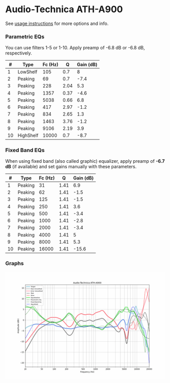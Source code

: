 # Audio-Technica ATH-A900
See [usage instructions](https://github.com/jaakkopasanen/AutoEq#usage) for more options and info.

### Parametric EQs
You can use filters 1-5 or 1-10. Apply preamp of -6.8 dB or -6.8 dB, respectively.

|   # | Type      |   Fc (Hz) |    Q |   Gain (dB) |
|-----|-----------|-----------|------|-------------|
|   1 | LowShelf  |       105 | 0.7  |         8   |
|   2 | Peaking   |        69 | 0.7  |        -7.4 |
|   3 | Peaking   |       228 | 2.04 |         5.3 |
|   4 | Peaking   |      1357 | 0.37 |        -4.6 |
|   5 | Peaking   |      5038 | 0.66 |         6.8 |
|   6 | Peaking   |       417 | 2.97 |        -1.2 |
|   7 | Peaking   |       834 | 2.65 |         1.3 |
|   8 | Peaking   |      1463 | 3.76 |        -1.2 |
|   9 | Peaking   |      9106 | 2.19 |         3.9 |
|  10 | HighShelf |     10000 | 0.7  |        -8.7 |

### Fixed Band EQs
When using fixed band (also called graphic) equalizer, apply preamp of **-6.7 dB** (if available) and set gains manually with these parameters.

|   # | Type    |   Fc (Hz) |    Q |   Gain (dB) |
|-----|---------|-----------|------|-------------|
|   1 | Peaking |        31 | 1.41 |         6.9 |
|   2 | Peaking |        62 | 1.41 |        -1.5 |
|   3 | Peaking |       125 | 1.41 |        -1.5 |
|   4 | Peaking |       250 | 1.41 |         3.6 |
|   5 | Peaking |       500 | 1.41 |        -3.4 |
|   6 | Peaking |      1000 | 1.41 |        -2.8 |
|   7 | Peaking |      2000 | 1.41 |        -3.4 |
|   8 | Peaking |      4000 | 1.41 |         5   |
|   9 | Peaking |      8000 | 1.41 |         5.3 |
|  10 | Peaking |     16000 | 1.41 |       -15.6 |

### Graphs
![](./Audio-Technica%20ATH-A900.png)
